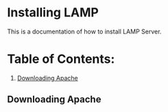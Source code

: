 # Installing LAMP
This is a documentation of how to install LAMP Server.
# Table of Contents:
1. [Downloading Apache](#Downloading-Apache)


## Downloading Apache
